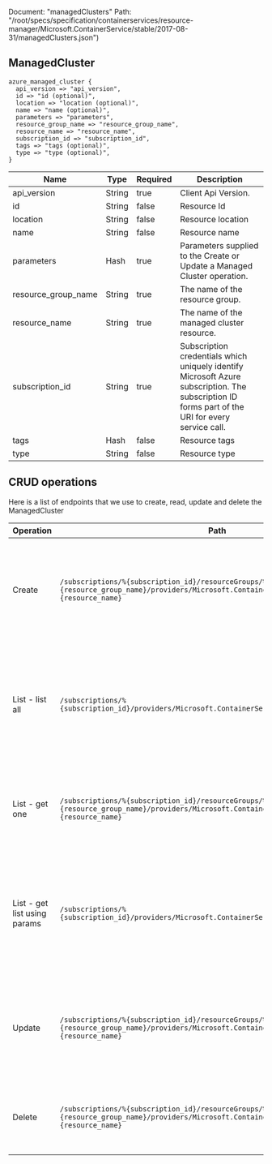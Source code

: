 Document: "managedClusters"
Path: "/root/specs/specification/containerservices/resource-manager/Microsoft.ContainerService/stable/2017-08-31/managedClusters.json")

## ManagedCluster

```puppet
azure_managed_cluster {
  api_version => "api_version",
  id => "id (optional)",
  location => "location (optional)",
  name => "name (optional)",
  parameters => "parameters",
  resource_group_name => "resource_group_name",
  resource_name => "resource_name",
  subscription_id => "subscription_id",
  tags => "tags (optional)",
  type => "type (optional)",
}
```

| Name        | Type           | Required       | Description       |
| ------------- | ------------- | ------------- | ------------- |
|api_version | String | true | Client Api Version. |
|id | String | false | Resource Id |
|location | String | false | Resource location |
|name | String | false | Resource name |
|parameters | Hash | true | Parameters supplied to the Create or Update a Managed Cluster operation. |
|resource_group_name | String | true | The name of the resource group. |
|resource_name | String | true | The name of the managed cluster resource. |
|subscription_id | String | true | Subscription credentials which uniquely identify Microsoft Azure subscription. The subscription ID forms part of the URI for every service call. |
|tags | Hash | false | Resource tags |
|type | String | false | Resource type |



## CRUD operations

Here is a list of endpoints that we use to create, read, update and delete the ManagedCluster

| Operation | Path | Verb | Description | OperationID |
| ------------- | ------------- | ------------- | ------------- | ------------- |
|Create|`/subscriptions/%{subscription_id}/resourceGroups/%{resource_group_name}/providers/Microsoft.ContainerService/managedClusters/%{resource_name}`|Put|Creates or updates a managed cluster with the specified configuration for agents and Kubernetes version.|ManagedClusters_CreateOrUpdate|
|List - list all|`/subscriptions/%{subscription_id}/providers/Microsoft.ContainerService/managedClusters`|Get|Gets a list of managed clusters in the specified subscription. The operation returns properties of each managed cluster.|ManagedClusters_List|
|List - get one|`/subscriptions/%{subscription_id}/resourceGroups/%{resource_group_name}/providers/Microsoft.ContainerService/managedClusters/%{resource_name}`|Get|Gets the details of the managed cluster with a specified resource group and name.|ManagedClusters_Get|
|List - get list using params|`/subscriptions/%{subscription_id}/providers/Microsoft.ContainerService/managedClusters`|Get|Gets a list of managed clusters in the specified subscription. The operation returns properties of each managed cluster.|ManagedClusters_List|
|Update|`/subscriptions/%{subscription_id}/resourceGroups/%{resource_group_name}/providers/Microsoft.ContainerService/managedClusters/%{resource_name}`|Put|Creates or updates a managed cluster with the specified configuration for agents and Kubernetes version.|ManagedClusters_CreateOrUpdate|
|Delete|`/subscriptions/%{subscription_id}/resourceGroups/%{resource_group_name}/providers/Microsoft.ContainerService/managedClusters/%{resource_name}`|Delete|Deletes the managed cluster with a specified resource group and name.|ManagedClusters_Delete|
